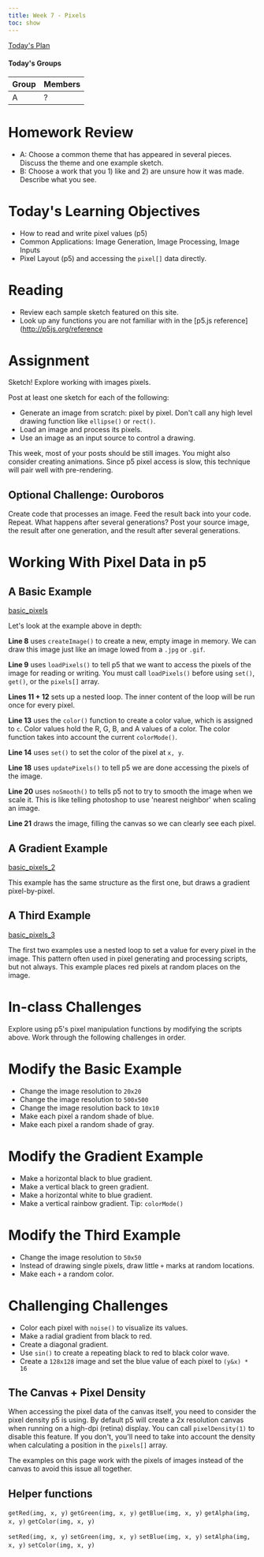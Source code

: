 ```yaml
---
title: Week 7 - Pixels
toc: show
---
```


[Today's Plan](plan.html)

#### Today's Groups

Group 	| Members
---		| ---
A		| ?


# Homework Review
- A: Choose a common theme that has appeared in several pieces. Discuss the theme and one example sketch.
- B: Choose a work that you 1) like and 2) are unsure how it was made. Describe what you see.

# Today's Learning Objectives
- How to read and write pixel values (p5)
- Common Applications: Image Generation, Image Processing, Image Inputs
- Pixel Layout (p5) and accessing the `pixel[]` data directly.

# Reading
- Review each sample sketch featured on this site.
- Look up any functions you are not familiar with in the [p5.js reference](http://p5js.org/reference

# Assignment
Sketch! Explore working with images pixels.

Post at least one sketch for each of the following:
- Generate an image from scratch: pixel by pixel. Don't call any high level drawing function like `ellipse()` or `rect()`.
- Load an image and process its pixels.
- Use an image as an input source to control a drawing.

This week, most of your posts should be still images. You might also consider creating animations. Since p5 pixel access is slow, this technique will pair well with pre-rendering.


## Optional Challenge: Ouroboros
Create code that processes an image. Feed the result back into your code. Repeat. What happens after several generations? Post your source image, the result after one generation, and the result after several generations.


# Working With Pixel Data in p5

## A Basic Example

<a href="./sketches/basic_pixels.js" class="p5_example show-lab show-lab-link hidden">basic_pixels</a>

Let's look at the example above in depth:

**Line 8** uses `createImage()` to create a new, empty image in memory. We can draw this image just like an image lowed from a `.jpg` or `.gif`.

**Line 9** uses `loadPixels()` to tell p5 that we want to access the pixels of the image for reading or writing. You must call `loadPixels()` before using `set()`, `get()`, or the `pixels[]` array.

**Lines 11 + 12** sets up a nested loop. The inner content of the loop will be run once for every pixel.

**Line 13** uses the `color()` function to create a color value, which is assigned to `c`. Color values hold the R, G, B, and A values of a color. The color function takes into account the current `colorMode()`.

**Line 14** uses `set()` to set the color of the pixel at `x, y`.

**Line 18** uses `updatePixels()` to tell p5 we are done accessing the pixels of the image.

**Line 20** uses `noSmooth()` to tells p5 not to try to smooth the image when we scale it. This is like telling photoshop to use 'nearest neighbor' when scaling an image.

**Line 21** draws the image, filling the canvas so we can clearly see each pixel.


## A Gradient Example

<a href="./sketches/basic_pixels_2.js" class="p5_example show-lab show-lab-link hidden">basic_pixels_2</a>

This example has the same structure as the first one, but draws a gradient pixel-by-pixel.


## A Third Example

<a href="./sketches/basic_pixels_3.js" class="p5_example show-lab show-lab-link hidden">basic_pixels_3</a>

The first two examples use a nested loop to set a value for every pixel in the image. This pattern often used in pixel generating and processing scripts, but not always. This example places red pixels at random places on the image.


# In-class Challenges

Explore using p5's pixel manipulation functions by modifying the scripts above. Work through the following challenges in order.

# Modify the Basic Example
- Change the image resolution to `20x20`
- Change the image resolution to `500x500`
- Change the image resolution back to `10x10`
- Make each pixel a random shade of blue.
- Make each pixel a random shade of gray.

# Modify the Gradient Example
- Make a horizontal black to blue gradient.
- Make a vertical black to green gradient.
- Make a horizontal white to blue gradient.
- Make a vertical rainbow gradient. Tip: `colorMode()`

# Modify the Third Example
- Change the image resolution to `50x50`
- Instead of drawing single pixels, draw little `+` marks at random locations.
- Make each `+` a random color.

# Challenging Challenges
- Color each pixel with `noise()` to visualize its values.
- Make a radial gradient from black to red.
- Create a diagonal gradient.
- Use `sin()` to create a repeating black to red to black color wave.
- Create a `128x128` image and set the blue value of each pixel to `(y&x) * 16`





## The Canvas + Pixel Density
When accessing the pixel data of the canvas itself, you need to consider the pixel density p5 is using. By default p5 will create a 2x resolution canvas when running on a high-dpi (retina) display. You can call `pixelDensity(1)` to disable this feature. If you don't, you'll need to take into account the density when calculating a position in the `pixels[]` array.

The examples on this page work with the pixels of images instead of the canvas to avoid this issue all together.








## Helper functions

`getRed(img, x, y)`
`getGreen(img, x, y)`
`getBlue(img, x, y)`
`getAlpha(img, x, y)`
`getColor(img, x, y)`

`setRed(img, x, y)`
`setGreen(img, x, y)`
`setBlue(img, x, y)`
`setAlpha(img, x, y)`
`setColor(img, x, y)`
